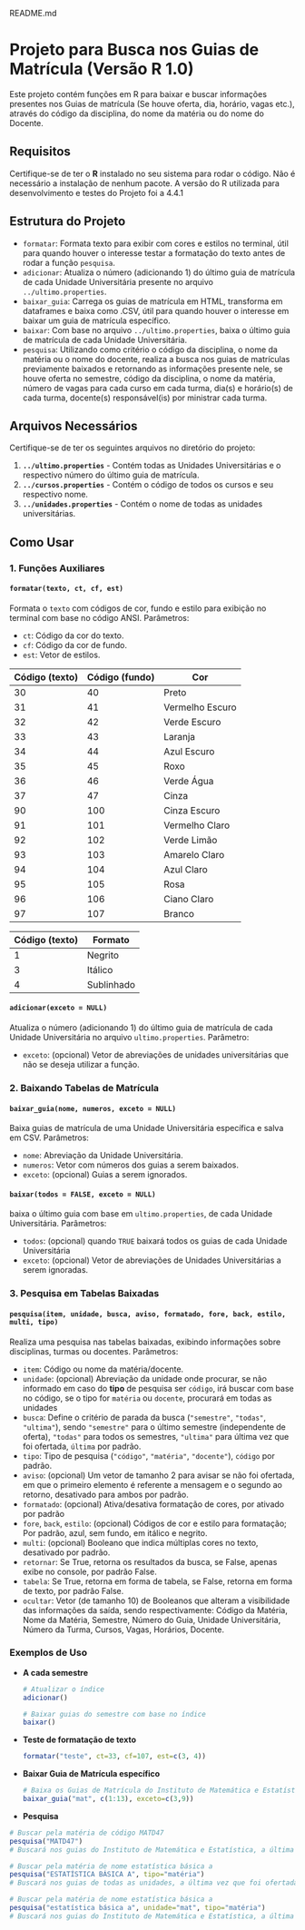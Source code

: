 README.md

# Projeto para Busca nos Guias de Matrícula (Versão R 1.0)

Este projeto contém funções em R para baixar e buscar informações presentes nos Guias de matrícula (Se houve oferta, dia, horário, vagas etc.), através do código da disciplina, do nome da matéria ou do nome do Docente.

## Requisitos

Certifique-se de ter o **R** instalado no seu sistema para rodar o código. Não é necessário a instalação de nenhum pacote. A versão do R utilizada para desenvolvimento e testes do Projeto foi a 4.4.1

## Estrutura do Projeto

- `formatar`: Formata texto para exibir com cores e estilos no terminal, útil para quando houver o interesse testar a formatação do texto antes de rodar a função `pesquisa`.
- `adicionar`: Atualiza o número (adicionando 1) do último guia de matrícula de cada Unidade Universitária presente no arquivo `../ultimo.properties`.
- `baixar_guia`: Carrega os guias de matrícula em HTML, transforma em dataframes e baixa como .CSV, útil para quando houver o interesse em baixar um guia de matrícula específico.
- `baixar`: Com base no arquivo `../ultimo.properties`, baixa o último guia de matrícula de cada Unidade Universitária.
- `pesquisa`: Utilizando como critério o código da disciplina, o nome da matéria ou o nome do docente, realiza a busca nos guias de matrículas previamente baixados e retornando as informações presente nele, se houve oferta no semestre, código da disciplina, o nome da matéria, número de vagas para cada curso em cada turma, dia(s) e horário(s) de cada turma, docente(s) responsável(is) por ministrar cada turma.

## Arquivos Necessários

Certifique-se de ter os seguintes arquivos no diretório do projeto:
1. **`../ultimo.properties`** - Contém todas as Unidades Universitárias e o respectivo número do último guia de matrícula.
2. **`../cursos.properties`** - Contém o código de todos os cursos e seu respectivo nome.
3. **`../unidades.properties`** - Contém o nome de todas as unidades universitárias.

## Como Usar

### 1. Funções Auxiliares

#### `formatar(texto, ct, cf, est)`
Formata o `texto` com códigos de cor, fundo e estilo para exibição no terminal com base no código ANSI. Parâmetros:
- `ct`: Código da cor do texto.
- `cf`: Código da cor de fundo.
- `est`: Vetor de estilos.

| Código (texto) | Código (fundo) | Cor |
| --- | --- | --- |
| 30 | 40 | Preto |
| 31 | 41 | Vermelho Escuro |
| 32 | 42 | Verde Escuro |
| 33 | 43 | Laranja |
| 34 | 44 | Azul Escuro |
| 35 | 45 | Roxo |
| 36 | 46 | Verde Água |
| 37 | 47 | Cinza |
| 90 | 100 | Cinza Escuro |
| 91 | 101 | Vermelho Claro |
| 92 | 102 | Verde Limão |
| 93 | 103 | Amarelo Claro |
| 94 | 104 | Azul Claro |
| 95 | 105 | Rosa |
| 96 | 106 | Ciano Claro |
| 97 | 107 | Branco |

| Código (texto) | Formato |
| --- | --- |
| 1 | Negrito |
| 3 | Itálico |
| 4 | Sublinhado |

#### `adicionar(exceto = NULL)`
Atualiza o número (adicionando 1) do último guia de matrícula de cada Unidade Universitária no arquivo `ultimo.properties`. Parâmetro:
- `exceto`: (opcional) Vetor de abreviações de unidades universitárias que não se deseja utilizar a função.

### 2. Baixando Tabelas de Matrícula

#### `baixar_guia(nome, numeros, exceto = NULL)`
Baixa guias de matrícula de uma Unidade Universitária específica e salva em CSV. Parâmetros:
- `nome`: Abreviação da Unidade Universitária.
- `numeros`: Vetor com números dos guias a serem baixados.
- `exceto`: (opcional) Guias a serem ignorados.

#### `baixar(todos = FALSE, exceto = NULL)`
baixa o último guia com base em `ultimo.properties`, de cada Unidade Universitária. Parâmetros:
- `todos`: (opcional) quando `TRUE` baixará todos os guias de cada Unidade Universitária
- `exceto`: (opcional) Vetor de abreviações de Unidades Universitárias a serem ignoradas.

### 3. Pesquisa em Tabelas Baixadas

#### `pesquisa(item, unidade, busca, aviso, formatado, fore, back, estilo, multi, tipo)`
Realiza uma pesquisa nas tabelas baixadas, exibindo informações sobre disciplinas, turmas ou docentes. Parâmetros:
- `item`: Código ou nome da matéria/docente.
- `unidade`: (opcional) Abreviação da unidade onde procurar, se não informado em caso do **tipo** de pesquisa ser `código`, irá buscar com base no código, se o tipo for `matéria` ou `docente`, procurará em todas as unidades
- `busca`: Define o critério de parada da busca (`"semestre"`, `"todas"`, `"ultima"`), sendo `"semestre"` para o último semestre (independente de oferta), `"todas"` para todos os semestres, `"ultima"` para última vez que foi ofertada, `última` por padrão.
- `tipo`: Tipo de pesquisa (`"código"`, `"matéria"`, `"docente"`),  `código` por padrão.
- `aviso`:  (opcional) Um vetor de tamanho 2 para avisar se não foi ofertada, em que o primeiro elemento é referente a mensagem e o segundo ao retorno, desativado para ambos por padrão.
- `formatado`: (opcional) Ativa/desativa formatação de cores, por ativado por padrão
- `fore`, `back`, `estilo`: (opcional) Códigos de cor e estilo para formatação; Por padrão, azul, sem fundo, em itálico e negrito.
- `multi`: (opcional) Booleano que indica múltiplas cores no texto, desativado por padrão.
- `retornar`: Se True, retorna os resultados da busca, se False, apenas exibe no console, por padrão False.
- `tabela`: Se True, retorna em forma de tabela, se False, retorna em forma de texto, por padrão False.
- `ocultar`: Vetor (de tamanho 10) de Booleanos que alteram a visibilidade das informações da saída, sendo respectivamente: Código da Matéria, Nome da Matéria, Semestre, Número do Guia, Unidade Universitária, Número da Turma, Cursos, Vagas, Horários, Docente.


### Exemplos de Uso

- **A cada semestre**
  ```r
  # Atualizar o índice
  adicionar()
  
  # Baixar guias do semestre com base no índice
  baixar()
  ```
  
- **Teste de formatação de texto**
  ```r
  formatar("teste", ct=33, cf=107, est=c(3, 4))
  ```
  
- **Baixar Guia de Matrícula específico**
  ```r
  # Baixa os Guias de Matrícula do Instituto de Matemática e Estatística do 1 ao 13 com exceção do 3 e do 9
  baixar_guia("mat", c(1:13), exceto=c(3,9))
  ```
  
 - **Pesquisa**
  ```r
  # Buscar pela matéria de código MATD47
  pesquisa("MATD47")
  # Buscará nos guias do Instituto de Matemática e Estatística, a última vez que foi ofertada a matéria com esse código
  
  # Buscar pela matéria de nome estatística básica a
  pesquisa("ESTATÍSTICA BÁSICA A", tipo="matéria")
  # Buscará nos guias de todas as unidades, a última vez que foi ofertada a matéria com esse nome, devido a grande quantidade de guias e unidades, é recomendado informar a unidade, como no exemplo abaixo.
  
  # Buscar pela matéria de nome estatística básica a
  pesquisa("estatística básica a", unidade="mat", tipo="matéria")
  # Buscará nos guias do Instituto de Matemática e Estatística, a última vez que a matéria com esse nome foi ofertada
  ```
